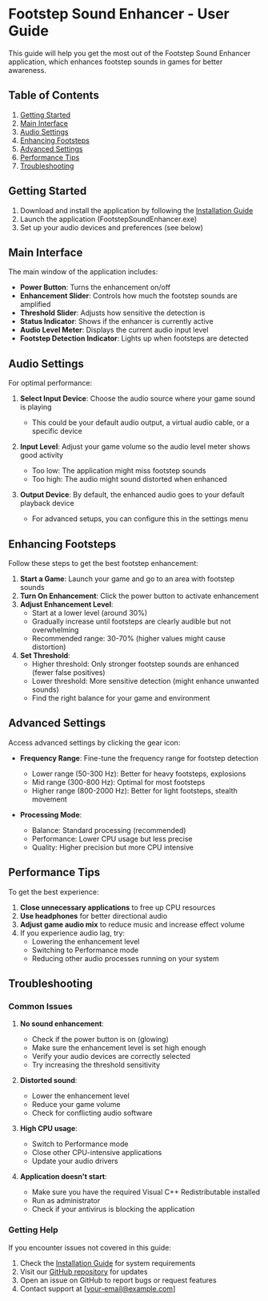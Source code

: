 # Footstep Sound Enhancer - User Guide

This guide will help you get the most out of the Footstep Sound Enhancer application, which enhances footstep sounds in games for better awareness.

## Table of Contents

1. [Getting Started](#getting-started)
2. [Main Interface](#main-interface)
3. [Audio Settings](#audio-settings)
4. [Enhancing Footsteps](#enhancing-footsteps)
5. [Advanced Settings](#advanced-settings)
6. [Performance Tips](#performance-tips)
7. [Troubleshooting](#troubleshooting)

## Getting Started

1. Download and install the application by following the [Installation Guide](INSTALLATION.md)
2. Launch the application (FootstepSoundEnhancer.exe)
3. Set up your audio devices and preferences (see below)

## Main Interface

The main window of the application includes:

- **Power Button**: Turns the enhancement on/off
- **Enhancement Slider**: Controls how much the footstep sounds are amplified
- **Threshold Slider**: Adjusts how sensitive the detection is
- **Status Indicator**: Shows if the enhancer is currently active
- **Audio Level Meter**: Displays the current audio input level
- **Footstep Detection Indicator**: Lights up when footsteps are detected

## Audio Settings

For optimal performance:

1. **Select Input Device**: Choose the audio source where your game sound is playing
   - This could be your default audio output, a virtual audio cable, or a specific device

2. **Input Level**: Adjust your game volume so the audio level meter shows good activity
   - Too low: The application might miss footstep sounds
   - Too high: The audio might sound distorted when enhanced

3. **Output Device**: By default, the enhanced audio goes to your default playback device
   - For advanced setups, you can configure this in the settings menu

## Enhancing Footsteps

Follow these steps to get the best footstep enhancement:

1. **Start a Game**: Launch your game and go to an area with footstep sounds
2. **Turn On Enhancement**: Click the power button to activate enhancement
3. **Adjust Enhancement Level**:
   - Start at a lower level (around 30%)
   - Gradually increase until footsteps are clearly audible but not overwhelming
   - Recommended range: 30-70% (higher values might cause distortion)
4. **Set Threshold**:
   - Higher threshold: Only stronger footstep sounds are enhanced (fewer false positives)
   - Lower threshold: More sensitive detection (might enhance unwanted sounds)
   - Find the right balance for your game and environment

## Advanced Settings

Access advanced settings by clicking the gear icon:

- **Frequency Range**: Fine-tune the frequency range for footstep detection
  - Lower range (50-300 Hz): Better for heavy footsteps, explosions
  - Mid range (300-800 Hz): Optimal for most footsteps
  - Higher range (800-2000 Hz): Better for light footsteps, stealth movement
  
- **Processing Mode**:
  - Balance: Standard processing (recommended)
  - Performance: Lower CPU usage but less precise
  - Quality: Higher precision but more CPU intensive

## Performance Tips

To get the best experience:

1. **Close unnecessary applications** to free up CPU resources
2. **Use headphones** for better directional audio
3. **Adjust game audio mix** to reduce music and increase effect volume
4. If you experience audio lag, try:
   - Lowering the enhancement level
   - Switching to Performance mode
   - Reducing other audio processes running on your system

## Troubleshooting

### Common Issues

1. **No sound enhancement**:
   - Check if the power button is on (glowing)
   - Make sure the enhancement level is set high enough
   - Verify your audio devices are correctly selected
   - Try increasing the threshold sensitivity

2. **Distorted sound**:
   - Lower the enhancement level
   - Reduce your game volume
   - Check for conflicting audio software

3. **High CPU usage**:
   - Switch to Performance mode
   - Close other CPU-intensive applications
   - Update your audio drivers

4. **Application doesn't start**:
   - Make sure you have the required Visual C++ Redistributable installed
   - Run as administrator
   - Check if your antivirus is blocking the application

### Getting Help

If you encounter issues not covered in this guide:

1. Check the [Installation Guide](INSTALLATION.md) for system requirements
2. Visit our [GitHub repository](https://github.com/YOUR_USERNAME/footstep-sound-enhancer) for updates
3. Open an issue on GitHub to report bugs or request features
4. Contact support at [your-email@example.com]